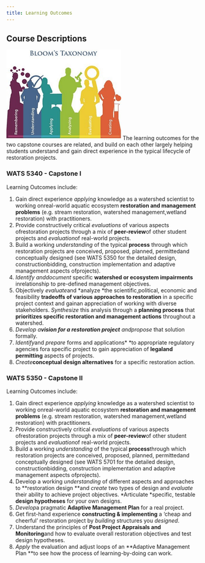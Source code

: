 ```yaml
---
title: Learning Outcomes
---
```


## Course Descriptions

![Blooms](../assets/Images/Blooms.png)
The learning outcomes for the two capstone courses are related, and build on each other largely helping students understand and gain direct experience in the typical lifecycle of restoration projects.

### WATS 5340 - Capstone I

Learning Outcomes include:

1. [](#5340_LO1)  Gain direct experience *applying* knowledge as a watershed scientist to working onreal-world aquatic ecosystem **restoration and management problems** (e.g. stream restoration, watershed management,wetland restoration) with practitioners. 
2. [](#5340_LO2)  Provide constructively critical *evaluations* of various aspects ofrestoration projects through a mix of **peer-review**of other student projects and *evaluation*of real-world projects.
3. [](#5340_LO3)  Build a working *understanding* of the typical **process** through which restoration projects are conceived, proposed, planned, permittedand conceptually designed (see WATS 5350 for the detailed design, constructionbidding, construction implementation and adaptive management aspects ofprojects). 
4. [](#5340_LO4)  *Identify *and*document* specific **watershed or ecosystem impairments** inrelationship to pre-defined management objectives.
5. [](#5340_LO5)  Objectively *evaluate*and *analyze *the scientific,political, economic and feasibility **tradeoffs of various approaches to restoration** in a specific project context and gainan appreciation of working with diverse stakeholders. *Synthesize* this analysis through a **planning process** that **prioritizes specific restoration and management actions** throughout a watershed.
6. [](#5340_LO6)  *Develop *a**vision for a restoration project** and*propose* that solution formally.
7. [](#5340_LO7)  *Identify*and *prepare* forms and applications* *to appropriate regulatory agencies fora specific project to gain appreciation of **legaland permitting** aspects of projects.
8. [](#5340_LO8)  *Create***conceptual design alternatives** for a specific restoration action.


### WATS 5350 - Capstone II

Learning Outcomes include:

1. [](#5350_LO1) Gain direct experience *applying* knowledge as a watershed scientist to working onreal-world aquatic ecosystem **restoration and management problems** (e.g. stream restoration, watershed management,wetland restoration) with practitioners. 
2. [](#5350_LO2) Provide constructively critical *evaluations* of various aspects ofrestoration projects through a mix of **peer-review**of other student projects and *evaluation*of real-world projects.
3. [](#5350_LO3) Build a working *understanding* of the typical **process**through which restoration projects are conceived, proposed, planned, permittedand conceptually designed (see WATS 5701 for the detailed design, constructionbidding, construction implementation and adaptive management aspects ofprojects). 
4. [](#5350_LO4) Develop a working *understanding* of different aspects and approaches to **restoration design **and *create* two types of design and *evaluate* their ability to achieve project objectives. *Articulate *specific, testable **design hypotheses** for your own designs.
5. [](#5350_LO5) *Develop*a pragmatic **Adaptive Management Plan** for a real project.
6. [](#5350_LO6) Get first-hand experience **constructing & implementing** a ‘cheap and cheerful’ restoration project by *building* structures you *designed*.
7. [](#5350_LO7) Understand the principles of **Post Project Appraisals and Monitoring**and how to evaluate overall restoration objectives and test design hypotheses. 
8. [](#5350_LO8) *Apply* the evaluation and adjust loops of an **Adaptive Management Plan **to see how the process of learning-by-doing can work.